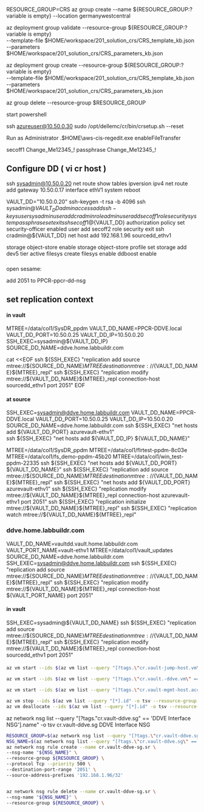 RESOURCE_GROUP=CRS
az group create --name ${RESOURCE_GROUP:?variable is empty} --location germanywestcentral

az deployment group validate --resource-group ${RESOURCE_GROUP:?variable is empty}\
    --template-file $HOME/workspace/201_solution_crs/CRS_template_kb.json \
    --parameters $HOME/workspace/201_solution_crs/CRS_parameters_kb.json


az deployment group create --resource-group ${RESOURCE_GROUP:?variable is empty}\
    --template-file $HOME/workspace/201_solution_crs/CRS_template_kb.json \
    --parameters $HOME/workspace/201_solution_crs/CRS_parameters_kb.json

az group delete --resource-group $RESOURCE_GROUP

start powershell

ssh azureuser@10.50.0.30
sudo /opt/dellemc/cr/bin/crsetup.sh --reset

Run as Administrator
.$HOME\aws-cis-regedit.exe enableFileTransfer

secoff1 Change_Me12345_!
passphrase Change_Me12345_!




## Configure DD ( vi cr host )

ssh sysadmin@10.50.0.20
net route show tables ipversion ipv4
net route add gateway 10.50.0.17 interface ethV1
system reboot

VAULT_DD="10.50.0.20"
ssh-keygen -t rsa -b 4096
ssh sysadmin@${VAULT_DD}
adminaccess add ssh-keys user sysadmin
user add cradmin role admin
user add secoff1 role security
system passphrase set
exit
ssh secoff1@${VAULT_DD}
authorization policy set security-officer enabled
user add secoff2 role security
exit
ssh cradmin@${VAULT_DD}
net host add 192.168.1.96 sourcedd_ethv1


storage object-store enable
storage object-store profile set
storage add dev5 tier active
filesys create
filesys enable
ddboost enable



###

open sesame:


add 2051 to PPCR-ppcr-dd-nsg



## set replication context 
#### in vault
MTREE=/data/col1/SysDR_ppdm
VAULT_DD_NAME=PPCR-DDVE.local
VAULT_DD_PORT=10.50.0.25
VAULT_DD_IP=10.50.0.20
SSH_EXEC=sysadmin@${VAULT_DD_IP}
SOURCE_DD_NAME=ddve.home.labbuildr.com


cat <<EOF
ssh ${SSH_EXEC} "replication add source mtree://${SOURCE_DD_NAME}${MTREE} destination mtree://${VAULT_DD_NAME}${MTREE}_repl"
ssh ${SSH_EXEC} "replication modify mtree://${VAULT_DD_NAME}${MTREE}_repl connection-host sourcedd_ethv1 port 2051"
EOF



#### at source
SSH_EXEC=sysadmin@ddve.home.labbuildr.com
VAULT_DD_NAME=PPCR-DDVE.local
VAULT_DD_PORT=10.50.0.25
VAULT_DD_IP=10.50.0.20
SOURCE_DD_NAME=ddve.home.labbuildr.com
ssh ${SSH_EXEC} "net hosts add ${VAULT_DD_PORT} azurevault-ethv1"  
ssh ${SSH_EXEC} "net hosts add ${VAULT_DD_IP} ${VAULT_DD_NAME}"  

MTREE=/data/col1/SysDR_ppdm
MTREE=/data/col1/flrtest-ppdm-8c03e
MTREE=/data/col1/fs_demo-ppdm-45b20
MTREE=/data/col1/win_test-ppdm-22335
ssh ${SSH_EXEC} "net hosts add ${VAULT_DD_PORT} ${VAULT_DD_NAME}"
ssh ${SSH_EXEC} "replication add source mtree://${SOURCE_DD_NAME}${MTREE} destination mtree://${VAULT_DD_NAME}${MTREE}_repl"
ssh ${SSH_EXEC} "net hosts add ${VAULT_DD_PORT} azurevault-ethv1" 
ssh ${SSH_EXEC} "replication modify  mtree://${VAULT_DD_NAME}${MTREE}_repl connection-host azurevault-ethv1 port 2051"
ssh ${SSH_EXEC} "replication initialize mtree://${VAULT_DD_NAME}${MTREE}_repl"
ssh ${SSH_EXEC} "replication watch mtree://${VAULT_DD_NAME}${MTREE}_repl"


### ddve.home.labbuildr.com
VAULT_DD_NAME=vaultdd.vault.home.labbuildr.com
VAULT_PORT_NAME=vault-ethv1
MTREE=/data/col1/vault_updates
SOURCE_DD_NAME=ddve.home.labbuildr.com
SSH_EXEC=sysadmin@ddve.home.labbuildr.com
ssh ${SSH_EXEC} "replication add source mtree://${SOURCE_DD_NAME}${MTREE} destination mtree://${VAULT_DD_NAME}${MTREE}_repl"
ssh ${SSH_EXEC} "replication modify mtree://${VAULT_DD_NAME}${MTREE}_repl connection-host ${VAULT_PORT_NAME} port 2051"

#### in vault

SSH_EXEC=sysadmin@${VAULT_DD_NAME}
ssh ${SSH_EXEC} "replication add source mtree://${SOURCE_DD_NAME}${MTREE} destination mtree://${VAULT_DD_NAME}${MTREE}_repl"
ssh ${SSH_EXEC} "replication modify mtree://${VAULT_DD_NAME}${MTREE}_repl connection-host sourcedd_ethv1 port 2051"





####

```bash
az vm start --ids $(az vm list --query "[?tags.\"cr.vault-jump-host.vm\" == 'PPCR Jump Host VM'].id" -o tsv) --no-wait
```


```bash
az vm start --ids $(az vm list --query "[?tags.\"cr.vault.-ddve.vm\" == 'PPCR DDVE VM'].id" -o tsv) --no-wait
```

```bash
az vm start --ids $(az vm list --query "[?tags.\"cr.vault-mgmt-host.account\" == 'PPCR Mgmt Host VM'].id" -o tsv) --no-wait
```

```bash
az vm stop --ids $(az vm list --query "[*].id" -o tsv --resource-group Bott-CRS)
az vm deallocate --ids $(az vm list --query "[*].id" -o tsv --resource-group Bott-CRS) --no-wait
```





az network nsg list --query "[?tags.\"cr.vault-ddve.sg\" == 'DDVE Interface NSG'].name" -o tsv
cr.vault-ddve.sg DDVE Interface NSG


```bash
RESOURCE_GROUP=$(az network nsg list --query "[?tags.\"cr.vault-ddve.sg\" == 'DDVE Interface NSG'].resourceGroup" -o tsv)
NSG_NAME=$(az network nsg list --query "[?tags.\"cr.vault-ddve.sg\" == 'DDVE Interface NSG'].name" -o tsv)
az network nsg rule create --name cr.vault-ddve-sg.sr \
--nsg-name "${NSG_NAME}" \
--resource-group ${RESOURCE_GROUP} \
--protocol Tcp --priority 500 \
--destination-port-range '2051' \
--source-address-prefixes '192.168.1.96/32'


az network nsg rule delete --name cr.vault-ddve-sg.sr \
--nsg-name "${NSG_NAME}" \
--resource-group ${RESOURCE_GROUP} \